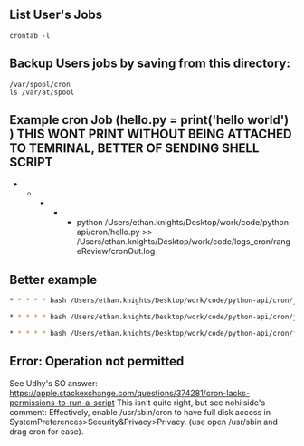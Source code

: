 
## List User's Jobs
```
crontab -l
```

## Backup Users jobs by saving from this directory:
```
/var/spool/cron
ls /var/at/spool 
```

## Example cron Job (hello.py = print('hello world') ) THIS WONT PRINT WITHOUT BEING ATTACHED TO TEMRINAL, BETTER OF SENDING SHELL SCRIPT
* * * * * python /Users/ethan.knights/Desktop/work/code/python-api/cron/hello.py >> /Users/ethan.knights/Desktop/work/code/logs_cron/rangeReview/cronOut.log

## Better example
```sh
* * * * * bash /Users/ethan.knights/Desktop/work/code/python-api/cron/job-RangeReview_freq-monthly.sh >> /Users/ethan.knights/Desktop/work/code/logs_cron/rangeReview/cronOut_`date +%Y.%m.%d.%H.%M.%S`.log 2>&1
```

```sh
* * * * * bash /Users/ethan.knights/Desktop/work/code/python-api/cron/job-RangeReview_freq-monthly.sh >> /Users/ethan.knights/Desktop/work/code/logs_cron/rangeReview/cronOut.log 2>&1
```

```sh
* * * * * bash /Users/ethan.knights/Desktop/work/code/python-api/cron/job-RangeReview_freq-monthly.sh >> /Users/ethan.knights/Desktop/work/code/logs_cron/rangeReview/cronOut.log
```

## Error: Operation not permitted
See Udhy's SO answer:
https://apple.stackexchange.com/questions/374281/cron-lacks-permissions-to-run-a-script 
This isn't quite right, but see nohilside's comment:
Effectively, enable /usr/sbin/cron to have full disk access in SystemPreferences>Security&Privacy>Privacy. (use open /usr/sbin and drag cron for ease).
